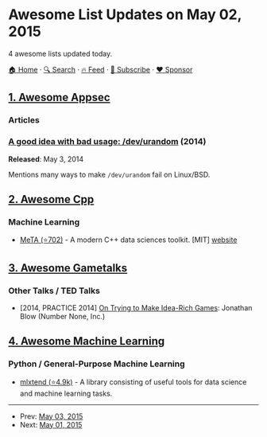 # Awesome List Updates on May 02, 2015

4 awesome lists updated today.

[🏠 Home](/README.md) · [🔍 Search](https://www.trackawesomelist.com/search/) · [🔥 Feed](https://www.trackawesomelist.com/rss.xml) · [📮 Subscribe](https://trackawesomelist.us17.list-manage.com/subscribe?u=d2f0117aa829c83a63ec63c2f&id=36a103854c) · [❤️  Sponsor](https://github.com/sponsors/theowenyoung)



## [1. Awesome Appsec](/content/paragonie/awesome-appsec/README.md)

### Articles

### [A good idea with bad usage: /dev/urandom](http://insanecoding.blogspot.co.uk/2014/05/a-good-idea-with-bad-usage-devurandom.html) (2014)

**Released**: May 3, 2014

Mentions many ways to make `/dev/urandom` fail on Linux/BSD.

## [2. Awesome Cpp](/content/fffaraz/awesome-cpp/README.md)

### Machine Learning

*   [MeTA (⭐702)](https://github.com/meta-toolkit/meta) - A modern C++ data sciences toolkit. \[MIT] [website](https://meta-toolkit.org/)

## [3. Awesome Gametalks](/content/hzoo/awesome-gametalks/README.md)

### Other Talks / TED Talks

*   \[2014, PRACTICE 2014] [On Trying to Make Idea-Rich Games](https://vimeo.com/125149688): Jonathan Blow (Number None, Inc.)

## [4. Awesome Machine Learning](/content/josephmisiti/awesome-machine-learning/README.md)

### Python / General-Purpose Machine Learning

*   [mlxtend (⭐4.9k)](https://github.com/rasbt/mlxtend) - A library consisting of useful tools for data science and machine learning tasks.

---

- Prev: [May 03, 2015](/content/2015/05/03/README.md)
- Next: [May 01, 2015](/content/2015/05/01/README.md)